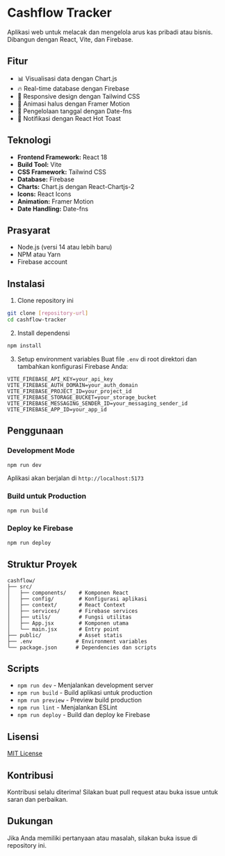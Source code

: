 # Cashflow Tracker

Aplikasi web untuk melacak dan mengelola arus kas pribadi atau bisnis. Dibangun dengan React, Vite, dan Firebase.

## Fitur

- 📊 Visualisasi data dengan Chart.js
- 🔥 Real-time database dengan Firebase
- 📱 Responsive design dengan Tailwind CSS
- 🎨 Animasi halus dengan Framer Motion
- 📅 Pengelolaan tanggal dengan Date-fns
- 🔔 Notifikasi dengan React Hot Toast

## Teknologi

- **Frontend Framework:** React 18
- **Build Tool:** Vite
- **CSS Framework:** Tailwind CSS
- **Database:** Firebase
- **Charts:** Chart.js dengan React-Chartjs-2
- **Icons:** React Icons
- **Animation:** Framer Motion
- **Date Handling:** Date-fns

## Prasyarat

- Node.js (versi 14 atau lebih baru)
- NPM atau Yarn
- Firebase account

## Instalasi

1. Clone repository ini
```bash
git clone [repository-url]
cd cashflow-tracker
```

2. Install dependensi
```bash
npm install
```

3. Setup environment variables
Buat file `.env` di root direktori dan tambahkan konfigurasi Firebase Anda:
```env
VITE_FIREBASE_API_KEY=your_api_key
VITE_FIREBASE_AUTH_DOMAIN=your_auth_domain
VITE_FIREBASE_PROJECT_ID=your_project_id
VITE_FIREBASE_STORAGE_BUCKET=your_storage_bucket
VITE_FIREBASE_MESSAGING_SENDER_ID=your_messaging_sender_id
VITE_FIREBASE_APP_ID=your_app_id
```

## Penggunaan

### Development Mode
```bash
npm run dev
```
Aplikasi akan berjalan di `http://localhost:5173`

### Build untuk Production
```bash
npm run build
```

### Deploy ke Firebase
```bash
npm run deploy
```

## Struktur Proyek

```
cashflow/
├── src/
│   ├── components/    # Komponen React
│   ├── config/        # Konfigurasi aplikasi
│   ├── context/       # React Context
│   ├── services/      # Firebase services
│   ├── utils/         # Fungsi utilitas
│   ├── App.jsx        # Komponen utama
│   └── main.jsx       # Entry point
├── public/            # Asset statis
├── .env              # Environment variables
└── package.json      # Dependencies dan scripts
```

## Scripts

- `npm run dev` - Menjalankan development server
- `npm run build` - Build aplikasi untuk production
- `npm run preview` - Preview build production
- `npm run lint` - Menjalankan ESLint
- `npm run deploy` - Build dan deploy ke Firebase

## Lisensi

[MIT License](LICENSE)

## Kontribusi

Kontribusi selalu diterima! Silakan buat pull request atau buka issue untuk saran dan perbaikan.

## Dukungan

Jika Anda memiliki pertanyaan atau masalah, silakan buka issue di repository ini.

